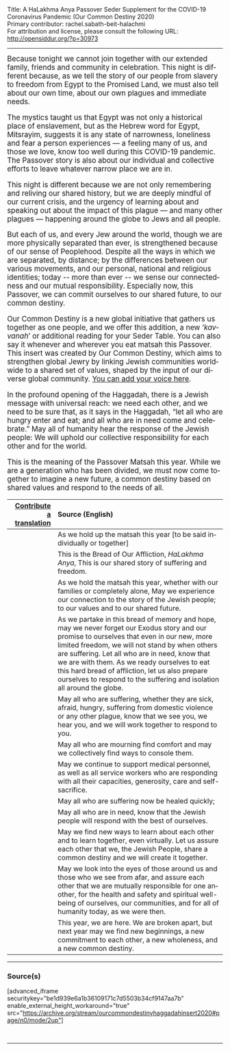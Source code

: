 <html>
<head></head>
<body>
Title: A HaLakhma Anya Passover Seder Supplement for the COVID-19 Coronavirus Pandemic (Our Common Destiny 2020)<br />
Primary contributor: rachel.sabath-beit-halachmi<br />
For attribution and license, please consult the following URL: <a href="http://opensiddur.org/?p=30973">http://opensiddur.org/?p=30973</a>
<p />
<hr />

<div class="english" lang="en" style="font-size: 1.2em;">
Because tonight we cannot join together with our extended family, friends and community in celebration. This night is different because, as we tell the story of our people from slavery to freedom from Egypt to the Promised Land, we must also tell about our own time, about our own plagues and immediate needs.

The mystics taught us that Egypt was not only a historical place of enslavement, but as the Hebrew word for Egypt, Mitsrayim, suggests it is any state of narrowness, loneliness and fear a person experiences — a feeling many of us, and those we love, know too well during this COVID-19 pandemic. The Passover story is also about our individual and collective efforts to leave whatever narrow place we are in.

This night is different because we are not only remembering and reliving our shared history, but we are deeply mindful of our current crisis, and the urgency of learning about and speaking out about the impact of this plague — and many other plagues — happening around the globe to Jews and all people.

But each of us, and every Jew around the world, though we are more physically separated than ever, is strengthened because of our sense of Peoplehood. Despite all the ways in which we are separated, by distance; by the differences between our various movements, and our personal, national and religious identities; today -- more than ever -- we sense our connectedness and our mutual responsibility. Especially now, this Passover, we can commit ourselves to our shared future, to our common destiny.

Our Common Destiny is a new global initiative that gathers us together as one people, and we offer this addition, a new ‘<em>kavvanah</em>’ or additional reading for your Seder Table. You can also say it whenever and wherever you eat matsah this Passover. This insert was created by Our Common Destiny, which aims to strengthen global Jewry by linking Jewish communities worldwide to a shared set of values, shaped by the input of our diverse global community. <a href="http://surveys.ourcommondestiny.org/s3/">You can add your voice here</a>.

In the profound opening of the Haggadah, there is a Jewish message with universal reach: we need each other, and we need to be sure that, as it says in the Haggadah, “let all who are hungry enter and eat; and all who are in need come and celebrate.” May all of humanity hear the response of the Jewish people: We will uphold our collective responsibility for each other and for the world.

This is the meaning of the Passover Matsah this year. While we are a generation who has been divided, we must now come together to imagine a new future, a common destiny based on shared values and respond to the needs of all.
</div>

<table style="margin-left: auto;margin-right: auto;" class="draggable">
<thead><tr><th id="x" style="text-align: right;"><a href="/contribute/upload">Contribute a translation</a></th><th style="text-align: left;">Source (English)</th></tr></thead>
<tbody>
<tr><td style="vertical-align:top;">
<div class="liturgy" lang="he">

</span></div></td>
 
<td style="vertical-align:top;">
<div class="english" lang="en">
<span class="instruction">As we hold up the matsah this year [to be said individually or together]</span>
</div></td></tr>


<tr><td style="vertical-align:top;">
<div class="liturgy" lang="he">

</span></div></td>
 
<td style="vertical-align:top;">
<div class="english" lang="en">
This is the Bread of Our Affliction, <em>HaLakhma Anya</em>,
This is our shared story of suffering and freedom.
</div></td></tr>


<tr><td style="vertical-align:top;">
<div class="liturgy" lang="he">

</span></div></td>
 
<td style="vertical-align:top;">
<div class="english" lang="en">
As we hold the matsah this year, whether with our families or completely alone,
May we experience our connection to the story of the Jewish people;
to our values and to our shared future.
</div></td></tr>


<tr><td style="vertical-align:top;">
<div class="liturgy" lang="he">

</span></div></td>
 
<td style="vertical-align:top;">
<div class="english" lang="en">
As we partake in this bread of memory and hope, may we never forget our Exodus story
and our promise to ourselves that even in our new, more limited freedom,
we will not stand by when others are suffering.
Let all who are in need, know that we are with them.
As we ready ourselves to eat this hard bread of affliction,
let us also prepare ourselves to respond to the suffering and isolation all around the globe.
</div></td></tr>


<tr><td style="vertical-align:top;">
<div class="liturgy" lang="he">

</span></div></td>
 
<td style="vertical-align:top;">
<div class="english" lang="en">
May all who are suffering, whether they are sick, afraid, hungry,
suffering from domestic violence or any other plague,
know that we see you, we hear you, and we will work together to respond to you.
</div></td></tr>


<tr><td style="vertical-align:top;">
<div class="liturgy" lang="he">

</span></div></td>
 
<td style="vertical-align:top;">
<div class="english" lang="en">
May all who are mourning find comfort and may we collectively find ways to console them.
</div></td></tr>


<tr><td style="vertical-align:top;">
<div class="liturgy" lang="he">

</span></div></td>
 
<td style="vertical-align:top;">
<div class="english" lang="en">
May we continue to support medical personnel, as well as all service workers
who are responding with all their capacities, generosity, care and self-sacrifice.
</div></td></tr>


<tr><td style="vertical-align:top;">
<div class="liturgy" lang="he">

</span></div></td>
 
<td style="vertical-align:top;">
<div class="english" lang="en">
May all who are suffering now be healed quickly;
</div></td></tr>


<tr><td style="vertical-align:top;">
<div class="liturgy" lang="he">

</span></div></td>
 
<td style="vertical-align:top;">
<div class="english" lang="en">
May all who are in need, know that the Jewish people will respond with the best of ourselves.
</div></td></tr>


<tr><td style="vertical-align:top;">
<div class="liturgy" lang="he">

</span></div></td>
 
<td style="vertical-align:top;">
<div class="english" lang="en">
May we find new ways to learn about each other and to learn together, even virtually.
Let us assure each other that we, the Jewish People, share a common destiny
and we will create it together.
</div></td></tr>


<tr><td style="vertical-align:top;">
<div class="liturgy" lang="he">

</span></div></td>
 
<td style="vertical-align:top;">
<div class="english" lang="en">
May we look into the eyes of those around us and those who we see from afar,
and assure each other that we are mutually responsible for one another,
for the health and safety and spiritual well-being of ourselves, our communities,
and for all of humanity today, as we were then.
</div></td></tr>


<tr><td style="vertical-align:top;">
<div class="liturgy" lang="he">

</span></div></td>
 
<td style="vertical-align:top;">
<div class="english" lang="en">
This year, we are here. We are broken apart,
but next year may we find new beginnings, a new commitment to each other,
a new wholeness, and a new common destiny.
</div></td></tr>
</tbody></table>

<hr />

<h3>Source(s)</h3>

[advanced_iframe securitykey="be1d939e6a1b36109171c7d5503b34cf9147aa7b" enable_external_height_workaround="true" src="https://archive.org/stream/ourcommondestinyhaggadahinsert2020#page/n0/mode/2up"]

&nbsp;

<hr />

&nbsp;
</body>
</html>